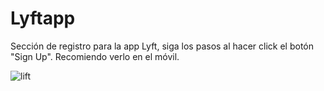 # Lyftapp

Sección de registro para la app Lyft, siga los pasos al hacer click el botón "Sign Up". Recomiendo verlo en el móvil.

![lift](https://user-images.githubusercontent.com/32284071/38209573-297ee170-368b-11e8-9b50-2231f9909420.png)

